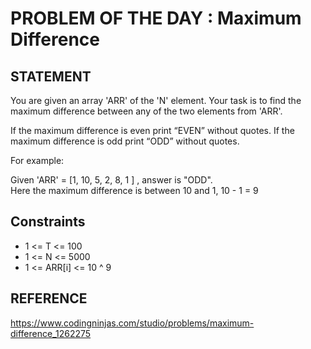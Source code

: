 # PROBLEM OF THE DAY : Maximum Difference

## STATEMENT 

You are given an array 'ARR' of the 'N' element. Your task is to find the maximum difference between any of the two elements from 'ARR'.<br>

If the maximum difference is even print “EVEN” without quotes. If the maximum difference is odd print “ODD” without quotes.<br>

For example:<br>

Given 'ARR' = [1, 10, 5, 2, 8, 1 ] , answer is "ODD".<br>
Here the maximum difference is between 10 and 1, 10 - 1 = 9

## Constraints

* 1 <= T <= 100
* 1 <= N <= 5000 
* 1 <= ARR[i] <= 10 ^ 9

## REFERENCE 

https://www.codingninjas.com/studio/problems/maximum-difference_1262275
